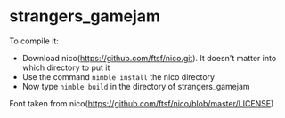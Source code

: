 # strangers_gamejam

To compile it:
- Download nico(https://github.com/ftsf/nico.git). It doesn't matter into which directory to put it
- Use the command `nimble install` the nico directory
- Now type `nimble build` in the directory of strangers_gamejam

Font taken from nico(https://github.com/ftsf/nico/blob/master/LICENSE)